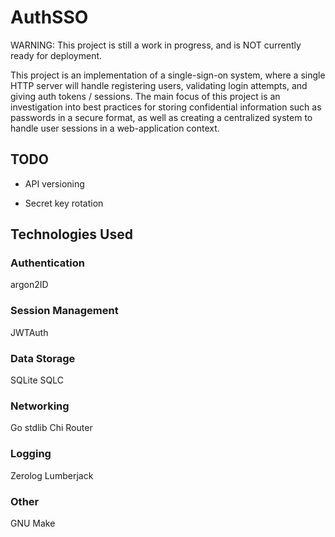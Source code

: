 # AuthSSO

WARNING: This project is still a work in progress, and is NOT currently ready for deployment.

This project is an implementation of a single-sign-on system, where a single HTTP server will handle registering users, validating login attempts, and giving auth tokens / sessions. The main focus of this project is an investigation into best practices for storing confidential information such as passwords in a secure format, as well as creating a centralized system to handle user sessions in a web-application context.

## TODO

- API versioning

- Secret key rotation

## Technologies Used

### Authentication 
argon2ID

### Session Management
JWTAuth

### Data Storage
SQLite
SQLC

### Networking
Go stdlib
Chi Router

### Logging 
Zerolog
Lumberjack

### Other
GNU Make
